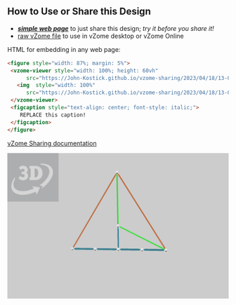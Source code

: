 
## How to Use or Share this Design

 - [***simple web page***](<https://John-Kostick.github.io/vzome-sharing/2023/04/18/13-05-55-Pramid-face-angle/>) to just share this design; *try it before you share it!*
 - [raw vZome file](<https://raw.githubusercontent.com/John-Kostick/vzome-sharing/main/2023/04/18/13-05-55-Pramid-face-angle/Pramid-face-angle.vZome>) to use in vZome desktop or vZome Online
 
 HTML for embedding in any web page:
 ```html
<figure style="width: 87%; margin: 5%">
  <vzome-viewer style="width: 100%; height: 60vh"
       src="https://John-Kostick.github.io/vzome-sharing/2023/04/18/13-05-55-Pramid-face-angle/Pramid-face-angle.vZome" >
    <img  style="width: 100%"
       src="https://John-Kostick.github.io/vzome-sharing/2023/04/18/13-05-55-Pramid-face-angle/Pramid-face-angle.png" >
  </vzome-viewer>
  <figcaption style="text-align: center; font-style: italic;">
     REPLACE this caption!
  </figcaption>
</figure>
 ```

[vZome Sharing documentation](https://vzome.github.io/vzome/sharing.html#how-it-works)

![Image](<Pramid-face-angle.png>)

